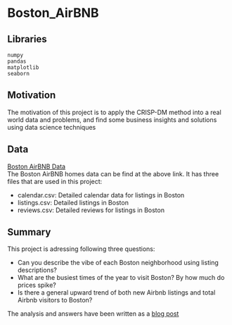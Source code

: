 # Boston_AirBNB

## Libraries
`numpy`  
`pandas `   
`matplotlib`  
`seaborn`  

## Motivation
The motivation of this project is to apply the CRISP-DM method into a real world data and problems, and find some business insights and solutions using data science techniques

## Data
[Boston AirBNB Data](https://www.kaggle.com/airbnb/boston)  
The Boston AirBNB homes data can be find at the above link. It has three files that are used in this project:

- calendar.csv: Detailed calendar data for listings in Boston
- listings.csv: Detailed listings in Boston
- reviews.csv: Detailed reviews for listings in Boston

## Summary
This project is adressing following three questions:
- Can you describe the vibe of each Boston neighborhood using listing descriptions?
- What are the busiest times of the year to visit Boston? By how much do prices spike?
- Is there a general upward trend of both new Airbnb listings and total Airbnb visitors to Boston?

The analysis and answers have been written as a [blog post](https://zhiruiwang.github.io/Boston-Airbnb/)